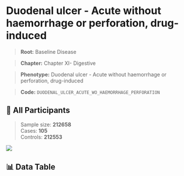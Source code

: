 # Duodenal ulcer - Acute without haemorrhage or perforation, drug-induced

> **Root:** Baseline Disease  

> **Chapter:** Chapter XI- Digestive  

> **Phenotype:** Duodenal ulcer - Acute without haemorrhage or perforation, drug-induced  

> **Code:** `DUODENAL_ULCER_ACUTE_WO_HAEMORRHAGE_PERFORATION`

## 🧪 All Participants  
> Sample size: **212658**  
> Cases: **105**  
> Controls: **212553**
<img src="/Sensitive/Figures/ALL/Incidence/DUODENAL_ULCER_ACUTE_WO_HAEMORRHAGE_PERFORATION.png"/>

## 📊 Data Table
<CsvTableMRF src="/Sensitive/Data/ALL/Incidence/COX_DUODENAL_ULCER_ACUTE_WO_HAEMORRHAGE_PERFORATION.csv"/>

